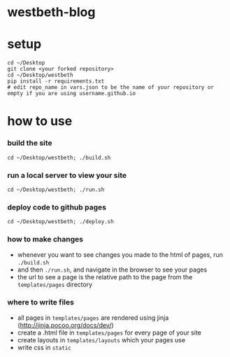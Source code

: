 # westbeth-blog

# setup

```
cd ~/Desktop
git clone <your forked repository> 
cd ~/Desktop/westbeth
pip install -r requirements.txt
# edit repo_name in vars.json to be the name of your repository or empty if you are using username.github.io
```

# how to use

### build the site
```cd ~/Desktop/westbeth; ./build.sh```

### run a local server to view your site
```cd ~/Desktop/westbeth; ./run.sh```

### deploy code to github pages
```cd ~/Desktop/westbeth; ./deploy.sh```

### how to make changes
- whenever you want to see changes you made to the html of pages, run `./build.sh`
- and then `./run.sh`, and navigate in the browser to see your pages
- the url to see a page is the relative path to the page from the `templates/pages` directory

### where to write files
- all pages in `templates/pages` are rendered using jinja (http://jinja.pocoo.org/docs/dev/)
- create a .html file in `templates/pages` for every page of your site
- create layouts in `templates/layouts` which your pages use 
- write css in `static`
